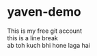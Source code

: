 # yaven-demo
This is my free git account
<br>
this is a line break
<br>
ab toh kuch bhi hone laga hai